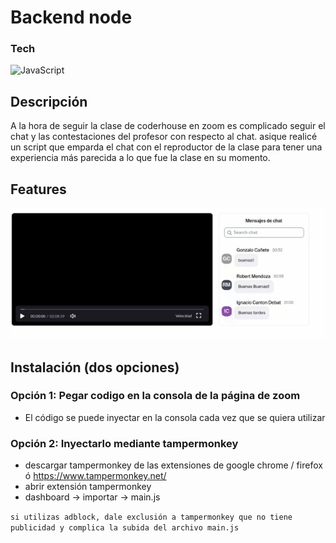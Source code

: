 # Backend node

### Tech
![JavaScript](https://img.shields.io/badge/javascript-%23323330.svg?style=for-the-badge&logo=javascript&logoColor=%23F7DF1E)

## Descripción
A la hora de seguir la clase de coderhouse en zoom es complicado seguir el chat y las contestaciones del profesor con respecto al chat. asique realicé un script que emparda el chat con el reproductor de la clase para tener una experiencia más parecida a lo que fue la clase en su momento.

## Features
![image](./chrome-capture-2023-8-29.gif)


## Instalación (dos opciones)
### Opción 1: Pegar codigo en la consola de la página de zoom
- El código se puede inyectar en la consola cada vez que se quiera utilizar

### Opción 2: Inyectarlo mediante tampermonkey

- descargar tampermonkey de las extensiones de google chrome / firefox ó https://www.tampermonkey.net/
- abrir extensión tampermonkey
- dashboard -> importar -> main.js

`si utilizas adblock, dale exclusión a tampermonkey que no tiene publicidad y complica la subida del archivo main.js`